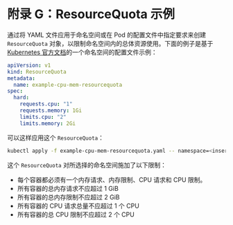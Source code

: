 # 附录 G：ResourceQuota 示例

通过将 YAML 文件应用于命名空间或在 Pod 的配置文件中指定要求来创建 `ResourceQuota` 对象，以限制命名空间内的总体资源使用。下面的例子是基于 [Kubernetes 官方文档](https://kubernetes.io/docs/tasks/administer-cluster/manage-resources/quota-memory-cpu-namespace/)的一个命名空间的配置文件示例：

```yaml
apiVersion: v1
kind: ResourceQuota
metadata:
  name: example-cpu-mem-resourcequota
spec:
  hard:
    requests.cpu: "1"
    requests.memory: 1Gi
    limits.cpu: "2"
    limits.memory: 2Gi
```

可以这样应用这个 `ResourceQuota`：

```sh
kubectl apply -f example-cpu-mem-resourcequota.yaml -- namespace=<insert-namespace-here>
```

这个 `ResourceQuota` 对所选择的命名空间施加了以下限制：

- 每个容器都必须有一个内存请求、内存限制、CPU 请求和 CPU 限制。
- 所有容器的总内存请求不应超过 1 GiB
- 所有容器的总内存限制不应超过 2 GiB
- 所有容器的 CPU 请求总量不应超过 1 个 CPU
- 所有容器的总 CPU 限制不应超过 2 个 CPU
